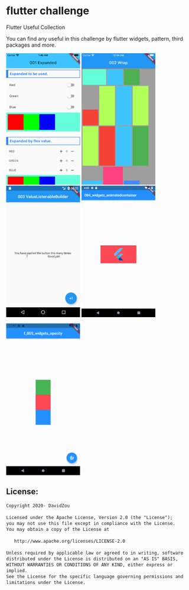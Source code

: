 flutter challenge
=====

Flutter Useful Collection

You can find any useful in this challenge by flutter widgets, pattern, third packages and more.

<img src="f_001_widgets_expanded/doc/image/expanded.png" width="200"/> <img src="f_002_widgets_wrap/doc/image/demo.png" width="200"/> <img src="f_003_widget_valuelistenablebuilder/doc/image/003.png" width="200"/> <img src="f_004_widgets_animatedcontainer/doc/image/004_widgets_animatedcontainer_small.gif" width="200"/>
<br>

[//]: # (![opacity_small]&#40;f_005_widgets_opacity/doc/image/005_widgets_opacity_small.gif&#41;)
<img src="f_005_widgets_opacity/doc/image/005_widgets_opacity_small.gif" width="200"/>


## License:

```
Copyright 2020- DavidZou

Licensed under the Apache License, Version 2.0 (the "License");
you may not use this file except in compliance with the License.
You may obtain a copy of the License at

   http://www.apache.org/licenses/LICENSE-2.0

Unless required by applicable law or agreed to in writing, software
distributed under the License is distributed on an "AS IS" BASIS,
WITHOUT WARRANTIES OR CONDITIONS OF ANY KIND, either express or implied.
See the License for the specific language governing permissions and
limitations under the License.
```
